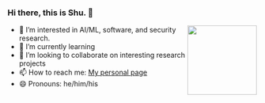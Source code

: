 ### Hi there, this is Shu. 👋
<img align="right" height="140em" src="https://github-readme-stats.vercel.app/api?username=shuwang127&show_icons=true&hide_border=true&count_private=true&hide_title=true" />

- 👀 I’m interested in AI/ML, software, and security research.
- 🌱 I’m currently learning 
- 💞️ I’m looking to collaborate on interesting research projects
- 📫 How to reach me: [My personal page](https://shuwang127.github.io)
- 😄 Pronouns: he/him/his



<!--
<img align="right" height="140em" src="https://github-readme-stats.vercel.app/api/top-langs/?username=shuwang127&show_icons=true&hide_border=true&count_private=true&include_all_commits=true&hide_title=true&layout=compact" />



**shuwang127/shuwang127** is a ✨ _special_ ✨ repository because its `README.md` (this file) appears on your GitHub profile.

Here are some ideas to get you started:

- 🔭 I’m currently working on ...
- 🌱 I’m currently learning ...
- 👯 I’m looking to collaborate on ...
- 🤔 I’m looking for help with ...
- 💬 Ask me about ...
- 📫 How to reach me: ...
- 😄 Pronouns: ...
- ⚡ Fun fact: ...
-->
